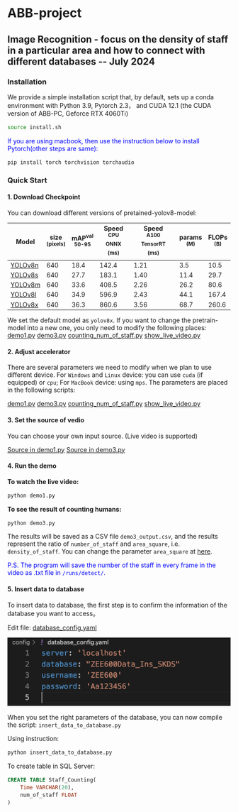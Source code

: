 # ABB-project

## Image Recognition - focus on the density of staff in a particular area and how to connect with different databases -- July 2024


### Installation
We provide a simple installation script that, by default, sets up a conda environment with Python 3.9, Pytorch 2.3， and CUDA 12.1 (the CUDA version of ABB-PC, Geforce RTX 4060Ti)

```.bash
source install.sh
```

<font color=blue>If you are using macbook, then use the instruction below to install Pytorch(other steps are same):</font>

```
pip install torch torchvision torchaudio
```

### Quick Start

#### 1. Download Checkpoint

You can download different versions of pretained-yolov8-model:

| Model                                                                                     | size<br><sup>(pixels) | mAP<sup>val<br>50-95 | Speed<br><sup>CPU ONNX<br>(ms) | Speed<br><sup>A100 TensorRT<br>(ms) | params<br><sup>(M) | FLOPs<br><sup>(B) |
| ----------------------------------------------------------------------------------------- | --------------------- | -------------------- | ------------------------------ | ----------------------------------- | ------------------ | ----------------- |
| [YOLOv8n](https://github.com/ultralytics/assets/releases/download/v8.2.0/yolov8n-oiv7.pt) | 640                   | 18.4                 | 142.4                          | 1.21                                | 3.5                | 10.5              |
| [YOLOv8s](https://github.com/ultralytics/assets/releases/download/v8.2.0/yolov8s-oiv7.pt) | 640                   | 27.7                 | 183.1                          | 1.40                                | 11.4               | 29.7              |
| [YOLOv8m](https://github.com/ultralytics/assets/releases/download/v8.2.0/yolov8m-oiv7.pt) | 640                   | 33.6                 | 408.5                          | 2.26                                | 26.2               | 80.6              |
| [YOLOv8l](https://github.com/ultralytics/assets/releases/download/v8.2.0/yolov8l-oiv7.pt) | 640                   | 34.9                 | 596.9                          | 2.43                                | 44.1               | 167.4             |
| [YOLOv8x](https://github.com/ultralytics/assets/releases/download/v8.2.0/yolov8x-oiv7.pt) | 640                   | 36.3                 | 860.6                          | 3.56                                | 68.7               | 260.6             |

We set the default model as `yolov8x`. If you want to change the pretrain-model into a new one, you only need to modify the following places:
[demo1.py](demo1.py#L5)
[demo3.py](demo3.py#L12)
[counting_num_of_staff.py](model/counting_num_of_staff.py#L13)
[show_live_video.py](model/show_live_video.py#L6)

#### 2. Adjust accelerator
There are several parameters we need to modify when we plan to use different device. For `Windows` and `Linux` device: you can use `cuda` (if equipped) or `cpu`; For `MacBook` device: using `mps`. The parameters are placed in the following scripts:

[demo1.py](demo1.py#L5)
[demo3.py](demo3.py#L36)
[counting_num_of_staff.py](/model/counting_num_of_staff.py#L35)
[show_live_video.py](/model/show_live_video.py#L6)

#### 3. Set the source of vedio

You can choose your own input source. (Live video is supported)

[Source in demo1.py](demo1.py#L6)
[Source in demo3.py](demo3.py#L24)

#### 4. Run the demo

**To watch the live video:**
```.bash
python demo1.py
```

**To see the result of counting humans:**
```.bash
python demo3.py
```

The results will be saved as a CSV file `demo3_output.csv`, and the results represent the ratio of `number_of_staff` and `area_square`, i.e. `density_of_staff`. You can change the parameter `area_square` at [here](demo3.py#L9).

<font color=blue>P.S. The program will save the number of the staff in every frame in the video as .txt file in `/runs/detect/`.</font>

#### 5. Insert data to database
To insert data to database, the first step is to confirm the information of the database you want to access。

Edit file: [database_config.yaml](config/database_config.yaml)

![Alt text](image.png)

When you set the right parameters of the database, you can now compile the script: `insert_data_to_database.py`

Using instruction:
```.bash
python insert_data_to_database.py
```

To create table in SQL Server:
```sql
CREATE TABLE Staff_Counting(
    Time VARCHAR(20),
    num_of_staff FLOAT
)
```
